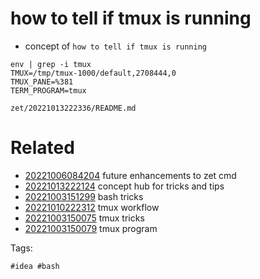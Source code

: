 # how to tell if tmux is running

- concept of `how to tell if tmux is running`

```
env | grep -i tmux
TMUX=/tmp/tmux-1000/default,2708444,0
TMUX_PANE=%381
TERM_PROGRAM=tmux
```

` zet/20221013222336/README.md `

# Related

- [20221006084204](/zet/20221006084204/README.md) future enhancements to zet cmd
- [20221013222124](/zet/20221013222124/README.md) concept hub for tricks and tips
- [20221003151299](/zet/20221003151299/README.md) bash tricks
- [20221010222312](/zet/20221010222312/README.md) tmux workflow
- [20221003150075](/zet/20221003150075/README.md) tmux tricks
- [20221003150079](/zet/20221003150079/README.md) tmux program

Tags:

    #idea #bash
